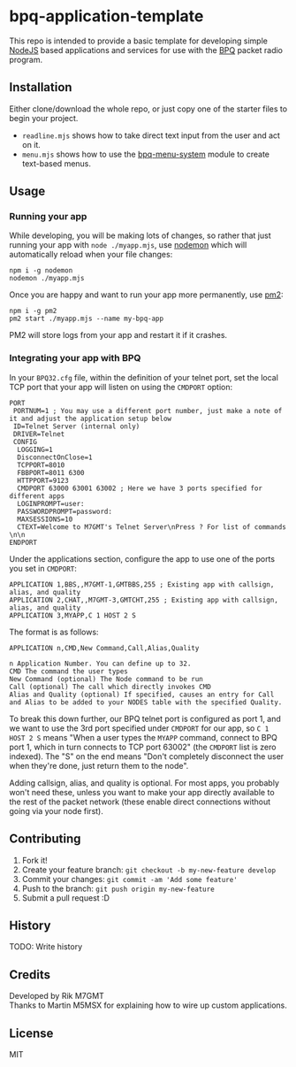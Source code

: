# bpq-application-template

This repo is intended to provide a basic template for developing simple [NodeJS](https://nodejs.org/en) based applications and services for use with the [BPQ](https://www.cantab.net/users/john.wiseman/Documents/) packet radio program.

## Installation

Either clone/download the whole repo, or just copy one of the starter files to begin your project.

-   `readline.mjs` shows how to take direct text input from the user and act on it.
-   `menu.mjs` shows how to use the [bpq-menu-system](https://www.npmjs.com/package/bpq-menu-system) module to create text-based menus.

## Usage

### Running your app

While developing, you will be making lots of changes, so rather that just running your app with `node ./myapp.mjs`, use [nodemon](https://www.npmjs.com/package/nodemon) which will automatically reload when your file changes:

```
npm i -g nodemon
nodemon ./myapp.mjs
```

Once you are happy and want to run your app more permanently, use [pm2](https://www.npmjs.com/package/pm2):

```
npm i -g pm2
pm2 start ./myapp.mjs --name my-bpq-app
```

PM2 will store logs from your app and restart it if it crashes.

### Integrating your app with BPQ

In your `BPQ32.cfg` file, within the definition of your telnet port, set the local TCP port that your app will listen on using the `CMDPORT` option:

```
PORT
 PORTNUM=1 ; You may use a different port number, just make a note of it and adjust the application setup below
 ID=Telnet Server (internal only)
 DRIVER=Telnet
 CONFIG
  LOGGING=1
  DisconnectOnClose=1
  TCPPORT=8010
  FBBPORT=8011 6300
  HTTPPORT=9123
  CMDPORT 63000 63001 63002 ; Here we have 3 ports specified for different apps
  LOGINPROMPT=user:
  PASSWORDPROMPT=password:
  MAXSESSIONS=10
  CTEXT=Welcome to M7GMT's Telnet Server\nPress ? For list of commands \n\n
ENDPORT
```

Under the applications section, configure the app to use one of the ports you set in `CMDPORT`:

```
APPLICATION 1,BBS,,M7GMT-1,GMTBBS,255 ; Existing app with callsign, alias, and quality
APPLICATION 2,CHAT,,M7GMT-3,GMTCHT,255 ; Existing app with callsign, alias, and quality
APPLICATION 3,MYAPP,C 1 HOST 2 S
```

The format is as follows:

```
APPLICATION n,CMD,New Command,Call,Alias,Quality

n Application Number. You can define up to 32.
CMD The command the user types
New Command (optional) The Node command to be run
Call (optional) The call which directly invokes CMD
Alias and Quality (optional) If specified, causes an entry for Call and Alias to be added to your NODES table with the specified Quality.
```

To break this down further, our BPQ telnet port is configured as port 1, and we want to use the 3rd port specified under `CMDPORT` for our app, so `C 1 HOST 2 S` means "When a user types the `MYAPP` command, connect to BPQ port 1, which in turn connects to TCP port 63002" (the `CMDPORT` list is zero indexed). The "S" on the end means "Don't completely disconnect the user when they're done, just return them to the node".

Adding callsign, alias, and quality is optional. For most apps, you probably won't need these, unless you want to make your app directly available to the rest of the packet network (these enable direct connections without going via your node first).

## Contributing

1. Fork it!
2. Create your feature branch: `git checkout -b my-new-feature develop`
3. Commit your changes: `git commit -am 'Add some feature'`
4. Push to the branch: `git push origin my-new-feature`
5. Submit a pull request :D

## History

TODO: Write history

## Credits

Developed by Rik M7GMT  
Thanks to Martin M5MSX for explaining how to wire up custom applications.

## License

MIT
